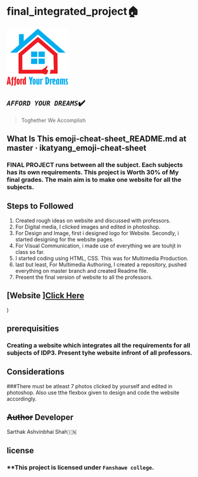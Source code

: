 # final_integrated_project:house:
![Website logo ](/images/afford_your_dreams_logo.jpg)

## *````AFFORD YOUR DREAMS````*:heavy_check_mark:
> Toghether We Accomplish


## What Is This emoji-cheat-sheet_README.md at master · ikatyang_emoji-cheat-sheet
### FINAL PROJECT  runs between all the subject. Each subjects has its own requirements. This project is Worth 30% of My final grades. The main aim is to make one website for all the subjects.

## Steps to Followed

1. Created rough ideas on website and discussed with professors.
2. For Digital media, I clicked images and edited in photoshop.
3. For  Design and Image, first i designed logo for Website. Secondly, i started designing for the website pages.
4. For Visual Communication, i made use of everything we are touhjt in class so far.
5. I started coding using HTML, CSS. This was for Multimedia Production.
6. last but least, For Multimedia Authoring, I created a repository, pushed everything on master branch and created Readme file.
7. Present the final version of website to all the professors.

## [Website ][Click Here ](https://docs.google.com/document/d/1P0IYK4Atj3c8UzFIG-Oym_3JDej8aRX3jJOaRiSQJ-8/edit)
)


## prerequisities 
### Creating a website which integrates all the requirements for all subjects of IDP3. Present tyhe website infront of all professors.

## Considerations
###There must be atleast 7 photos clicked by yourself and edited in photoshop. Also use tthe flexbox given to design and code the website accordingly.

## ~~Author~~ Developer 
Sarthak Ashvinbhai Shah:india:

## license
### **This project is licensed under **````Fanshawe college````**. 


